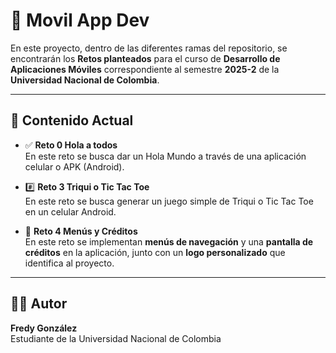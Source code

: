 # 📱 **Movil App Dev**

En este proyecto, dentro de las diferentes ramas del repositorio, se encontrarán los **Retos planteados** para el curso de **Desarrollo de Aplicaciones Móviles** correspondiente al semestre **2025-2** de la **Universidad Nacional de Colombia**.  

---

## 📂 **Contenido Actual**  

- ✅ **Reto 0 Hola a todos**  
  En este reto se busca dar un Hola Mundo a través de una aplicación celular o APK (Android).

- #️⃣ **Reto 3 Triqui o Tic Tac Toe**  
  En este reto se busca generar un juego simple de Triqui o Tic Tac Toe en un celular Android.  

- 🍔 **Reto 4 Menús y Créditos**  
  En este reto se implementan **menús de navegación** y una **pantalla de créditos** en la aplicación, junto con un **logo personalizado** que identifica al proyecto.  

---

## 👨‍💻 **Autor**
**Fredy González**  
Estudiante de la Universidad Nacional de Colombia
